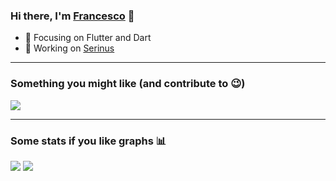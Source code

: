 ### Hi there, I'm [Francesco][website] 👋

- 🌱 Focusing on Flutter and Dart
- 🐤 Working on [Serinus][serinus]

---

### Something you might like (and contribute to 😉)

<a href="https://github.com/francescovallone/serinus">
<picture>
<source 
  srcset="https://github-readme-stats.vercel.app/api/pin?username=francescovallone&repo=serinus&hide_border=true&theme=tokyonight"
  media="(prefers-color-scheme: dark)"
/>
<source
  srcset="https://github-readme-stats.vercel.app/api/pin?username=francescovallone&repo=serinus&hide_border=true"
  media="(prefers-color-scheme: light), (prefers-color-scheme: no-preference)"
/>
<img src="https://github-readme-stats.vercel.app/api/pin?username=francescovallone&repo=serinus&hide_border=true&layout=compact" />
</picture>
 </a>

---

### Some stats if you like graphs 📊

<picture>
<source 
  srcset="https://github-readme-stats.vercel.app/api?username=francescovallone&show_icons=true&hide_border=true&theme=tokyonight"
  media="(prefers-color-scheme: dark)"
/>
<source
  srcset="https://github-readme-stats.vercel.app/api?username=francescovallone&show_icons=true&hide_border=true"
  media="(prefers-color-scheme: light), (prefers-color-scheme: no-preference)"
/>
<img src="https://github-readme-stats.vercel.app/api?username=francescovallone&show_icons=true&hide_border=true" />
</picture>
<picture>
<source 
  srcset="https://github-readme-stats.vercel.app/api/top-langs?username=francescovallone&layout=compact&hide_border=true&theme=tokyonight"
  media="(prefers-color-scheme: dark)"
/>
<source
  srcset="https://github-readme-stats.vercel.app/api/top-langs?username=francescovallone&layout=compact&hide_border=true"
  media="(prefers-color-scheme: light), (prefers-color-scheme: no-preference)"
/>
<img src="https://github-readme-stats.vercel.app/api/top-langs?username=francescovallone&hide_border=true&layout=compact" />
</picture>



[website]: https://francescovll.com
[serinus]: https://github.com/francescovallone/serinus
